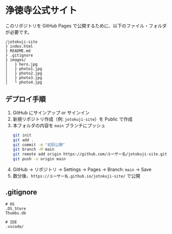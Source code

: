 # 浄徳寺公式サイト

このリポジトリを GitHub Pages で公開するために、以下のファイル・フォルダが必要です。
```
/jotokuji-site
├ index.html
├ README.md
├ .gitignore
├ images/
│   ├ hero.jpg
│   ├ photo1.jpg
│   ├ photo2.jpg
│   ├ photo3.jpg
│   └ photo4.jpg
```

## デプロイ手順
1. GitHub にサインアップ or サインイン  
2. 新規リポジトリ作成（例: `jotokuji-site`）を Public で作成  
3. 本フォルダの内容を `main` ブランチにプッシュ  
   ```bash
   git init
   git add .
   git commit -m "初回公開"
   git branch -M main
   git remote add origin https://github.com/ユーザー名/jotokuji-site.git
   git push -u origin main
   ```  
4. GitHub → リポジトリ → Settings → Pages → Branch: `main` → Save  
5. 数分後、`https://ユーザー名.github.io/jotokuji-site/` で公開

## .gitignore
```
# OS
.DS_Store
Thumbs.db

# IDE
.vscode/
```
